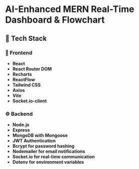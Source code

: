 # AI-Enhanced MERN Real-Time Dashboard & Flowchart

## 🔧 Tech Stack

### 🚀 Frontend
- **React**
- **React Router DOM**
- **Recharts**
- **ReactFlow**
- **Tailwind CSS**
- **Axios**
- **Vite**
- **Socket.io-client**

### ⚙️ Backend
- **Node.js**
- **Express**
- **MongoDB with Mongoose**
- **JWT Authentication**
- **Bcrypt for password hashing**
- **Nodemailer for email notifications**
- **Socket.io for real-time communication**
- **Dotenv for environment variables**

